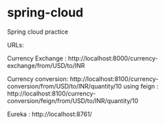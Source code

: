 # spring-cloud
Spring cloud practice



URLs:

Currency Exchange : http://localhost:8000/currency-exchange/from/USD/to/INR

Currency conversion: http://localhost:8100/currency-conversion/from/USD/to/INR/quantity/10
using feign : http://localhost:8100/currency-conversion/feign/from/USD/to/INR/quantity/10

Eureka : http://localhost:8761/


